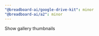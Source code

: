 ```yaml
---
"@breadboard-ai/google-drive-kit": minor
"@breadboard-ai/a2": minor
---
```


Show gallery thumbnails
